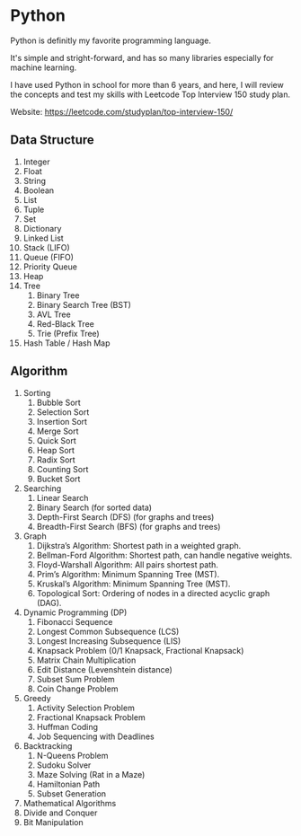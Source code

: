 # Python

Python is definitly my favorite programming language. 

It's simple and stright-forward, and has so many libraries especially for machine learning.

I have used Python in school for more than 6 years, and here, I will review the concepts and test my skills with Leetcode Top Interview 150 study plan.

Website: https://leetcode.com/studyplan/top-interview-150/

## Data Structure

1. Integer
2. Float
3. String
4. Boolean
5. List
6. Tuple
7. Set
8. Dictionary
9. Linked List
10. Stack (LIFO)
11. Queue (FIFO)
12. Priority Queue
13. Heap
14. Tree
    1. Binary Tree
    2. Binary Search Tree (BST)
    3. AVL Tree
    4. Red-Black Tree
    5. Trie (Prefix Tree)
15. Hash Table / Hash Map

## Algorithm

1. Sorting
    1. Bubble Sort
    2. Selection Sort
    3. Insertion Sort
    4. Merge Sort
    5. Quick Sort
    6. Heap Sort
    7. Radix Sort
    8. Counting Sort
    9. Bucket Sort
2. Searching
    1. Linear Search
    2. Binary Search (for sorted data)
    3. Depth-First Search (DFS) (for graphs and trees)
    4. Breadth-First Search (BFS) (for graphs and trees)
3. Graph
    1. Dijkstra’s Algorithm: Shortest path in a weighted graph.
    2. Bellman-Ford Algorithm: Shortest path, can handle negative weights.
    3. Floyd-Warshall Algorithm: All pairs shortest path.
    4. Prim’s Algorithm: Minimum Spanning Tree (MST).
    5. Kruskal’s Algorithm: Minimum Spanning Tree (MST).
    6. Topological Sort: Ordering of nodes in a directed acyclic graph (DAG).
4. Dynamic Programming (DP)
    1. Fibonacci Sequence
    2. Longest Common Subsequence (LCS)
    3. Longest Increasing Subsequence (LIS)
    4. Knapsack Problem (0/1 Knapsack, Fractional Knapsack)
    5. Matrix Chain Multiplication
    6. Edit Distance (Levenshtein distance)
    7. Subset Sum Problem
    8. Coin Change Problem
5. Greedy
    1. Activity Selection Problem
    2. Fractional Knapsack Problem
    3. Huffman Coding
    4. Job Sequencing with Deadlines
6. Backtracking
    1. N-Queens Problem
    2. Sudoku Solver
    3. Maze Solving (Rat in a Maze)
    4. Hamiltonian Path
    5. Subset Generation
7. Mathematical Algorithms
8. Divide and Conquer
9. Bit Manipulation


